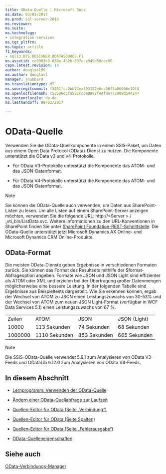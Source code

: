 ```yaml
---
title: OData-Quelle | Microsoft Docs
ms.date: 03/01/2017
ms.prod: sql-server-2016
ms.reviewer: 
ms.suite: 
ms.technology:
- integration-services
ms.tgt_pltfrm: 
ms.topic: article
f1_keywords:
- sql13.DTS.DESIGNER.ODATASOURCE.F1
ms.assetid: cc9003c9-638e-432b-867e-e949d50cec90
caps.latest.revision: 14
author: douglaslMS
ms.author: douglasl
manager: jhubbard
ms.translationtype: MT
ms.sourcegitcommit: f3481fcc2bb74eaf93182e6cc58f5a06666e10f4
ms.openlocfilehash: c52506dcfa582cc3e0992fe4fda772489d544247
ms.contentlocale: de-de
ms.lasthandoff: 08/03/2017

---
```

# <a name="odata-source"></a>OData-Quelle
  Verwenden Sie die OData-Quellkomponente in einem SSIS-Paket, um Daten aus einem Open Data Protocol (OData)-Dienst zu nutzen. Die Komponente unterstützt die OData v3 und v4-Protokolle.  
  
-   Für OData V3-Protokolle unterstützt die Komponente das ATOM- und das JSON-Datenformat.  
  
-   Für OData V4-Protokolle unterstützt die Komponente das ATOM- und das JSON-Datenformat.  
  
> [!NOTE]  
>  Sie können die OData-Quelle auch verwenden, um Daten aus SharePoint-Listen zu lesen. Um alle Listen auf einem SharePoint-Server anzeigen möchten, verwenden Sie die folgende URL: http://\<Server > / _vti_bin/ListData.svc. Weitere Informationen zu den URL-Konventionen in SharePoint finden Sie unter [SharePoint Foundation-REST-Schnittstelle](http://msdn.microsoft.com/library/ff521587.aspx).  Die OData-Quelle unterstützt jetzt Microsoft Dynamics AX Online- und Microsoft Dynamics CRM Online-Produkte.
  
## <a name="odata-format"></a>OData-Format  
 Die meisten OData-Dienste geben Ergebnisse in verschiedenen Formaten zurück. Sie können das Format des Resultsets mithilfe der $format-Abfrageoption angeben. Formate wie JSON und JSON Light sind effizienter als ATOM oder XML und erzielen bei der Übertragung großer Datenmengen möglicherweise eine bessere Leistung. In der folgenden Tabelle sind Ergebnisse aus Beispieltests dargestellt. Wie Sie erkennen können, ergab der Wechsel von ATOM zu JSON einen Leistungszuwachs von 30-53% und der Wechsel von ATOM zum neuen JSON Light-Format (verfügbar in WCF Data Services 5.1) einen Leistungszuwachs von 67 %.  
  
|||||  
|-|-|-|-|  
|Zeilen|ATOM|JSON|JSON (Light)|  
|10000|113 Sekunden|74 Sekunden|68 Sekunden|  
|1000000|1110 Sekunden|853 Sekunden|665 Sekunden|  
  
> [!NOTE]  
>  Die SSIS-OData-Quelle verwendet 5.6.1 zum Analysieren von OData V3-Feeds und ODataLib 6.12.0 zum Analysieren von OData V4-Feeds.  
  
## <a name="in-this-section"></a>In diesem Abschnitt  
  
-   [Lernprogramm: Verwenden der OData-Quelle](../../integration-services/data-flow/tutorial-using-the-odata-source.md)  
  
-   [Ändern einer OData-Quellabfrage zur Laufzeit](../../integration-services/data-flow/modify-odata-source-query-at-runtime.md)  
  
-   [Quellen-Editor für OData &#40;Seite „Verbindung“&#41;](../../integration-services/data-flow/odata-source-editor-connection-page.md)  
  
-   [Quellen-Editor für OData &#40;Seite Spalten&#41;](../../integration-services/data-flow/odata-source-editor-columns-page.md)  
  
-   [Quellen-Editor für OData &#40;Seite „Fehlerausgabe“&#41;](../../integration-services/data-flow/odata-source-editor-error-output-page.md)  
  
-   [OData-Quelleneigenschaften](../../integration-services/data-flow/odata-source-properties.md)  
  
## <a name="see-also"></a>Siehe auch  
 [OData-Verbindungs-Manager](../../integration-services/connection-manager/odata-connection-manager.md)  
  
  
